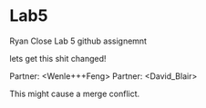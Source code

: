 # Lab5
Ryan Close Lab 5 github assignemnt

lets get this shit changed!

Partner:
<Wenle+++Feng>
Partner:
<David_Blair>

This might cause a merge conflict.

